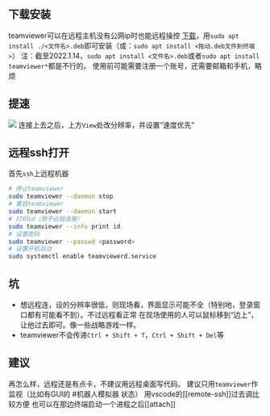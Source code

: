 ## 下载安装
teamviewer可以在远程主机没有公网ip时也能远程操控
[下载](https://www.teamviewer.com/en/download/linux/)，用`sudo apt install ./<文件名>.deb`即可安装（或：`sudo apt install <拖动.deb文件到终端>`）
注：截至2022.1.14，`sudo apt install <文件名>.deb`或者`sudo apt install teamviewer*`都是不行的。
使用前可能需要注册一个账号，还需要邮箱和手机，略烦
## 提速
![](speed.png)
连接上去之后，上方`View`处改分辨率，并设置“速度优先”
## 远程ssh打开
首先`ssh`上远程机器
```sh
# 停止teamviewer
sudo teamviewer --daemon stop
# 重启teamviewer
sudo teamviewer --daemon start
# 打印id（用于远程连接）
sudo teamviewer --info print id
# 设置密码
sudo teamviewer --passwd <password>
# 设置开机启动
sudo systemctl enable teamviewerd.service
```
## 坑
- 想远程连，设的分辨率很低，则现场看，界面显示可能不全（特别地，登录窗口都有可能看不到）。不过远程看正常
在现场使用的人可以鼠标移到“边上”，让他过去即可。像一些战略游戏一样。
- teamviewer不会传递`Ctrl + Shift + T`，`Ctrl + Shift + Del`等
## 建议
再怎么样，远程还是有点卡，不建议用远程桌面写代码。
建议只用`teamviewer`作监视（比如有GUI的 #机器人模拟器 状态）
用vscode的[[remote-ssh]]过去调比较方便
也可以在那边终端启动一个进程之后[[attach]]
